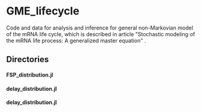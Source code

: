 # GME_lifecycle
Code and data for analysis and inference for  general non-Markovian model of the mRNA life cycle, which is described 
in article "Stochastic modeling of the mRNA life process: A generalized master equation" .

## Directories
#### FSP_distribution.jl

#### delay_distribution.jl

#### delay_distribution.jl
